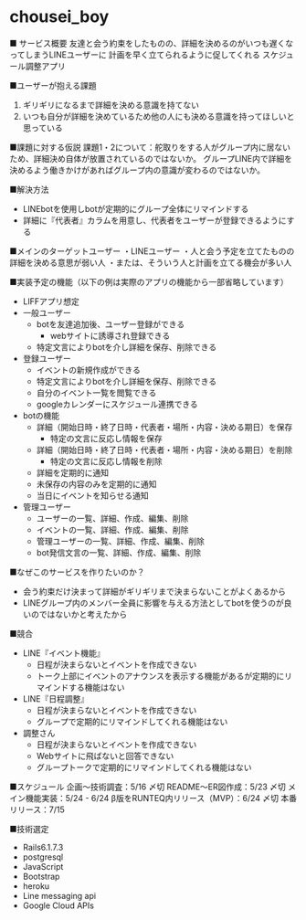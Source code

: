 # chousei_boy

■ サービス概要
友達と会う約束をしたものの、詳細を決めるのがいつも遅くなってしまうLINEユーザーに
計画を早く立てられるように促してくれる
スケジュール調整アプリ

■ユーザーが抱える課題
1. ギリギリになるまで詳細を決める意識を持てない
2. いつも自分が詳細を決めているため他の人にも決める意識を持ってほしいと思っている

■課題に対する仮説
課題1・2について：舵取りをする人がグループ内に居ないため、詳細決め自体が放置されているのではないか。
グループLINE内で詳細を決めるよう働きかけがあればグループ内の意識が変わるのではないか。

■解決方法
- LINEbotを使用しbotが定期的にグループ全体にリマインドする
- 詳細に『代表者』カラムを用意し、代表者をユーザーが登録できるようにする

■メインのターゲットユーザー
・LINEユーザー
・人と会う予定を立てたものの詳細を決める意思が弱い人
・または、そういう人と計画を立てる機会が多い人

■実装予定の機能（以下の例は実際のアプリの機能から一部省略しています）
- LIFFアプリ想定
- 一般ユーザー
    - botを友達追加後、ユーザー登録ができる
        - webサイトに誘導され登録できる
    - 特定文言によりbotを介し詳細を保存、削除できる
- 登録ユーザー
    - イベントの新規作成ができる
    - 特定文言によりbotを介し詳細を保存、削除できる
    - 自分のイベント一覧を閲覧できる
    - googleカレンダーにスケジュール連携できる
- botの機能
    - 詳細（開始日時・終了日時・代表者・場所・内容・決める期日）を保存
        - 特定の文言に反応し情報を保存
    - 詳細（開始日時・終了日時・代表者・場所・内容・決める期日）を削除
        - 特定の文言に反応し情報を削除
    - 詳細を定期的に通知
    - 未保存の内容のみを定期的に通知
    - 当日にイベントを知らせる通知
- 管理ユーザー
    - ユーザーの一覧、詳細、作成、編集、削除
    - イベントの一覧、詳細、作成、編集、削除
    - 管理ユーザーの一覧、詳細、作成、編集、削除
    - bot発信文言の一覧、詳細、作成、編集、削除

■なぜこのサービスを作りたいのか？
- 会う約束だけ決まって詳細がギリギリまで決まらないことがよくあるから
- LINEグループ内のメンバー全員に影響を与える方法としてbotを使うのが良いのではないかと考えたから

■競合
- LINE『イベント機能』
    - 日程が決まらないとイベントを作成できない
    - トーク上部にイベントのアナウンスを表示する機能があるが定期的にリマインドする機能はない
- LINE『日程調整』
    - 日程が決まらないとイベントを作成できない
    - グループで定期的にリマインドしてくれる機能はない
- 調整さん
    - 日程が決まらないとイベントを作成できない
    - Webサイトに飛ばないと回答できない
    - グループトークで定期的にリマインドしてくれる機能はない

■スケジュール
企画〜技術調査：5/16 〆切
README〜ER図作成：5/23 〆切
メイン機能実装：5/24 - 6/24
β版をRUNTEQ内リリース（MVP）：6/24 〆切
本番リリース：7/15

■技術選定
- Rails6.1.7.3
- postgresql
- JavaScript
- Bootstrap
- heroku
- Line messaging api
- Google Cloud APIs